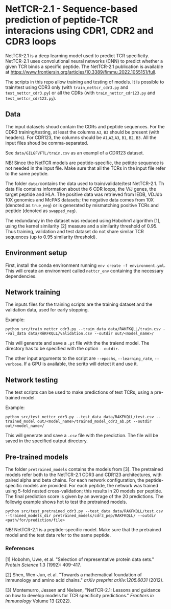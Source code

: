 # NetTCR-2.1 - Sequence-based prediction of peptide-TCR interacions using CDR1, CDR2 and CDR3 loops 
NetTCR-2.1 is a deep learning model used to predict TCR specificity. NetTCR-2.1 uses convolutional neural networks (CNN) to predict whether a given TCR binds a specific peptide. The NetTCR-2.1 publication is available at https://www.frontiersin.org/articles/10.3389/fimmu.2022.1055151/full.

The scripts in this repo allow training and testing of models. It is possible to train/test using CDR3 only (with `train_nettcr_cdr3.py` and `test_nettcr_cdr3.py`) or all the CDRs (with `train_nettcr_cdr123.py` and `test_nettcr_cdr123.py`).

## Data
The input datasets shoud contain the CDRs and peptide sequences. For the CDR3 training/testing, at least the columns `A3`, `B3` should be present (with headers). For CDR123, the columns should be `A1`,`A2`,`A3`, `B1`, `B2`, `B3`. All the input files shoud be comma-separated.

See `data/GILGFVFTL/train.csv` as an exampl of a CDR123 dataset.

NB! Since the NetTCR models are peptide-specific, the petitde sequence is not needed in the input file. Make sure that all the TCRs in the input file refer to the same peptide. 

The folder `data/`contains the data used to train/validate/test NetTCR-2.1. Th data file contains information about the 6 CDR loops, the V/J genes, the target peptide and HLA. The positive data was retrieved from IEDB, VDJdb 10X genomics and McPAS datasets; the negative data comes from 10X (denoted as `true_neg`) or is generated by mismatching positive TCRs and peptide (denoted as `swapped_neg`). 

The redundancy in the dataset was reduced using Hobohm1 algorithm [1], using the kernel similarity [2] measure and a similarity threshold of 0.95. Thus training, validation and test dataset do not share similar TCR sequences (up to 0.95 similarity threshold).

## Environment setup

First, install the conda environment running `env create -f environment.yml`. This will create an environment called `nettcr_env` containing the necessary dependencies.

## Network training

The inputs files for the training scripts are the training dataset and the validation data, used for early stopping.

Example:

`python src/train_nettcr_cdr3.py --train_data data/RAKFKQLL/train.csv --val_data data/RAKFKQLL/validation.csv --outdir out/<model_name>/`

This will generate and save a `.pt` file with the the traiend model. The directory has to be specified with the option `--outdir`.

The other input arguments to the script are `--epochs`, `--learning_rate`, `--verbose`. If a GPU is available, the scritp will detect it and use it. 

## Network testing 
The test scripts can be used to make predictions of test TCRs, using a pre-trained model.

Example:

`python src/test_nettcr_cdr3.py --test_data data/RAKFKQLL/test.csv --trained_model out/<model_name>/trained_model_cdr3_ab.pt --outdir out/<model_name>/`

This will generate and save a `.csv` file with the prediction. The file will be saved in the specified output directory. 

## Pre-trained models
The folder `pretrained_models` contains the models from [3]. The pretrained models refer both to the NetTCR-2.1 CDR3 and CDR123 architectures, with paired alpha and beta chains. For each network configuration, the peptide-specific models are provided. For each peptide, the network was trained using 5-fold nested cross-validation; this results in 20 models per peptide. The final prediction score is given by an average of the 20 predictions. 
The followig example shows hot to test the pretrained models.

`python src/test_pretrained_cdr3.py --test_data data/RAKFKQLL/test.csv --trained_models_dir pretrained_models/cdr3_pep/RAKFKQLL/ --outdir <path/for/prediction/file>`

NB! NetTCR-2.1 is a peptide-specific model. Make sure that the pretrained model and the test data refer to the same peptide. 

### References
[1] Hobohm, Uwe, et al. "Selection of representative protein data sets." *Protein Science* 1.3 (1992): 409-417.

[2] Shen, Wen-Jun, et al. "Towards a mathematical foundation of immunology and amino acid chains." *arXiv preprint arXiv:1205.6031* (2012).

[3] Montemurro, Jessen and Nielsen, "NetTCR-2.1: Lessons and guidance on how to develop models for TCR specificity predictions." *Frontiers in Immunology* Volume 13 (2022).

